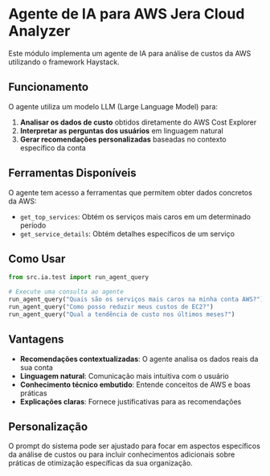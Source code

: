 # Agente de IA para AWS Jera Cloud Analyzer

Este módulo implementa um agente de IA para análise de custos da AWS utilizando o framework Haystack.

## Funcionamento

O agente utiliza um modelo LLM (Large Language Model) para:

1. **Analisar os dados de custo** obtidos diretamente do AWS Cost Explorer
2. **Interpretar as perguntas dos usuários** em linguagem natural
3. **Gerar recomendações personalizadas** baseadas no contexto específico da conta

## Ferramentas Disponíveis

O agente tem acesso a ferramentas que permitem obter dados concretos da AWS:

- `get_top_services`: Obtém os serviços mais caros em um determinado período
- `get_service_details`: Obtém detalhes específicos de um serviço

## Como Usar

```python
from src.ia.test import run_agent_query

# Execute uma consulta ao agente
run_agent_query("Quais são os serviços mais caros na minha conta AWS?")
run_agent_query("Como posso reduzir meus custos de EC2?")
run_agent_query("Qual a tendência de custo nos últimos meses?")
```

## Vantagens

- **Recomendações contextualizadas**: O agente analisa os dados reais da sua conta
- **Linguagem natural**: Comunicação mais intuitiva com o usuário
- **Conhecimento técnico embutido**: Entende conceitos de AWS e boas práticas
- **Explicações claras**: Fornece justificativas para as recomendações

## Personalização

O prompt do sistema pode ser ajustado para focar em aspectos específicos da análise de custos ou para incluir conhecimentos adicionais sobre práticas de otimização específicas da sua organização. 